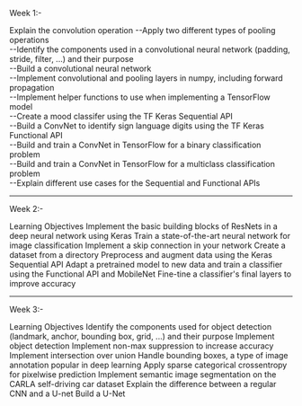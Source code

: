 Week 1:-

Explain the convolution operation
	--Apply two different types of pooling operations</br>
	--Identify the components used in a convolutional neural network (padding, stride, filter, ...) and their purpose</br>
	--Build a convolutional neural network</br>
	--Implement convolutional and pooling layers in numpy, including forward propagation</br>
	--Implement helper functions to use when implementing a TensorFlow model</br>
	--Create a mood classifer using the TF Keras Sequential API</br>
	--Build a ConvNet to identify sign language digits using the TF Keras Functional API</br>
	--Build and train a ConvNet in TensorFlow for a binary classification problem</br>
	--Build and train a ConvNet in TensorFlow for a multiclass classification problem</br>
	--Explain different use cases for the Sequential and Functional APIs</br>


-----------------------------------------------------------------------------------------------------------------------------------------------------


Week 2:-

Learning Objectives
	Implement the basic building blocks of ResNets in a deep neural network using Keras
	Train a state-of-the-art neural network for image classification
	Implement a skip connection in your network
	Create a dataset from a directory
	Preprocess and augment data using the Keras Sequential API
	Adapt a pretrained model to new data and train a classifier using the Functional API and MobileNet
	Fine-tine a classifier's final layers to improve accuracy



------------------------------------------------------------------------------------------------------------------------------------------------------
Week 3:-

Learning Objectives
	Identify the components used for object detection (landmark, anchor, bounding box, grid, ...) and their purpose
	Implement object detection
	Implement non-max suppression to increase accuracy
	Implement intersection over union
	Handle bounding boxes, a type of image annotation popular in deep learning
	Apply sparse categorical crossentropy for pixelwise prediction
	Implement semantic image segmentation on the CARLA self-driving car dataset
	Explain the difference between a regular CNN and a U-net
	Build a U-Net